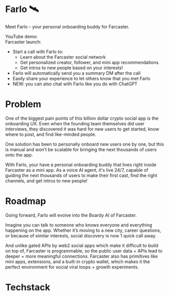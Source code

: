 # Farlo 🛰️

Meet Farlo – your personal onboarding buddy for Farcaster.

YouTube demo:
<br>
Farcaster launch:

- Start a call with Farlo to:
   - Learn about the Farcaster social network
   - Get personalized creator, follower, and mini app recommendations
   - Get intros to new people based on your interests!
- Farlo will automatically send you a summary DM after the call
- Easily share your experience to let others know that you met Farlo
- NEW: you can also chat with Farlo like you do with ChatGPT

# Problem

One of the biggest pain points of this billion dollar crypto social app is the onboarding UX. Even when the founding team themselves did user interviews, they discovered it was hard for new users to get started, know where to post, and find like-minded people.

One solution has been to personally onboard new users one by one, but this is manual and won’t be scalable for bringing the next thousands of users onto the app.

With Farlo, your have a personal onboarding buddy that lives right inside Farcaster as a mini app. As a voice AI agent, it's live 24/7, capable of guiding the next thousands of users to make their first cast, find the right channels, and get intros to new people!

# Roadmap

Going forward, Farlo will evolve into the Boardy AI of Farcaster. 

Imagine you can talk to someone who knows everyone and everything happening on the app. Whether it’s moving to a new city, career questions, or because of similar interests, social discovery is now 1 quick call away.

And unlike gated APIs by web2 social apps which make it difficult to build on top of, Farcaster is programmable, so the public user data + APIs lead to deeper + more meaningful connections. Farcaster also has primitives like mini apps, extensions, and a built-in crypto wallet, which makes it the perfect environment for social viral loops + growth experiments.

# Techstack
